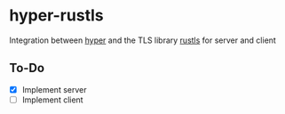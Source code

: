# hyper-rustls

Integration between [hyper](https://github.com/hyperium/hyper) and the TLS library [rustls](https://github.com/rustls/rustls) for server and client

## To-Do

- [x] Implement server
- [ ] Implement client
